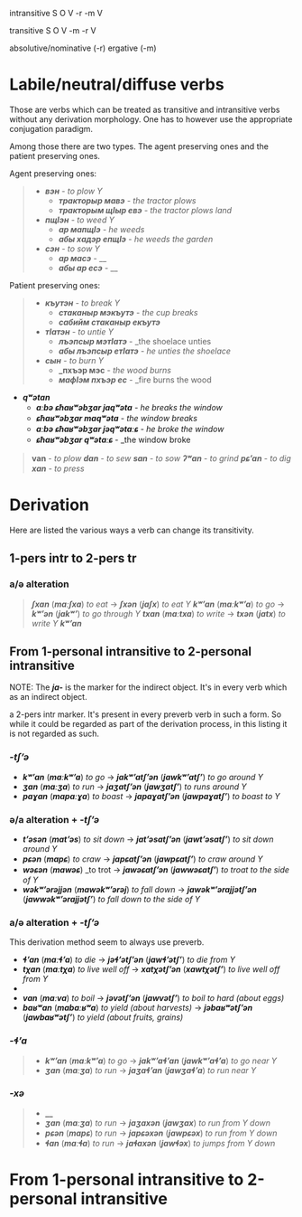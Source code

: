 intransitive
S O V
-r -m V


transitive
S O V
-m -r V

absolutive/nominative (-r) ergative (-m)

# Labile/neutral/diffuse verbs
Those are verbs which can be treated as transitive and intransitive verbs without any derivation morphology. One has to however use the appropriate conjugation paradigm.

Among those there are two types. The agent preserving ones and the patient preserving ones.

Agent preserving ones:
>- **_вэн_** - _to plow Y_
>	- **_тракторыр мавэ_** - _the tractor plows_
>	- **_тракторым щӀыр евэ_** - _the tractor plows land_
>- **_пщIэн_** - _to weed Y_
>	- **_ар мапщӀэ_** - _he weeds_
>	- **_абы хадэр епщӀэ_** - _he weeds the garden_
>- **_сэн_** - _to sow Y_
>	- **_ар масэ_** - __
>	- **_абы ар есэ_** - __


Patient preserving ones:
>- **_къутэн_** - _to break Y_
>	- **_стаканыр мэкъутэ_** - _the cup breaks_
>	- **_сабийм стаканыр екъутэ_**
>- **_тIатэн_** - _to untie Y_
>	- **_лъэпсыр мэтIатэ_** - _the shoelace unties
>	- **_абы лъэпсыр етIатэ_** - _he unties the shoelace_
>- **_сын_** - _to burn Y_
>	- **_пхъэр мэс** - _the wood burns_
>	- **_мафӀэм пхъэр ес_** - _fire burns the wood


- **_qʷətan_**
	- **_aːbə ɕħaʁʷəbʒar jaqʷəta_** - _he breaks the window_
	- **_ɕħaʁʷəbʒar maqʷəta_** - _the window breaks_
	- **_aːbə ɕħaʁʷəbʒar jəqʷətaːɕ_** - _he broke the window_
	- **_ɕħaʁʷəbʒar qʷətaːɕ_** - _the window broke

>**van** - _to plow_
>**_dan_** - _to sew_
>**_san_** - _to sow_
>**_ʔʷan_** - _to grind_
>**_pɕʼan_** - _to dig_
>**_xan_** - _to press_


# Derivation
Here are listed the various ways a verb can change its transitivity.

## 1-pers intr to 2-pers tr
### a/ə alteration
>**_ʃxan_** (**_maːʃxa_**) _to eat_ -> **_ʃxən_** (**_jaʃx_**) _to eat Y_
>**_kʷʼan_** (**_maːkʷʼa_**) _to go_ -> **_kʷʼən_** (**_jakʷʼ_**) _to go through Y_
>**_txan_** (**_maːtxa_**) _to write_ -> **_txən_** (**_jatx_**) _to write Y_
>**_kʷʼan_**

## From 1-personal intransitive to 2-personal intransitive
NOTE: The **_ja-_** is the marker for the indirect object. It's in every verb which as an indirect object.

a 2-pers intr marker. It's present in every preverb verb in such a form. So while it could be regarded as part of the derivation process, in this listing it is not regarded as such.

### **_-tʃʼə_**
- **_kʷʼan_** (**_maːkʷʼa_**) _to go_ -> **_jakʷʼatʃʼən_** (**_jawkʷʼatʃʼ_**) _to go around Y_
- **_ʒan_** (**_maːʒa_**) _to run_ -> **_jaʒatʃʼən_** (**_jawʒatʃʼ_**) _to runs around Y_
- **_paɣan_** (**_mapaːɣa_**) _to boast_ -> **_japaɣatʃʼən_** (**_jawpaɣatʃʼ_**) _to boast to Y_

### ə/a alteration + **_-tʃʼə_**
- **_tʼəsən_** (**_matʼəs_**) _to sit down_ -> **_jatʼəsatʃʼən_** (**_jawtʼəsatʃʼ_**) _to sit down around Y_
- **_pɕən_** (**_mapɕ_**) _to craw_ -> **_japɕatʃʼən_** (**_jawpɕatʃʼ_**) _to craw around Y_
- **_wəɕən_** (**_mawəɕ_**) _to trot -> **_jawəɕatʃʼən_** (**_jawwəɕatʃʼ_**) _to troat to the side of Y_
- **_wəkʷʼərəjjən_** (**_mawəkʷʼərəj_**) _to fall down_ -> **_jawəkʷʼərajjətʃʼən_** (**_jawwəkʷʼərajjətʃʼ_**) _to fall down to the side of Y_

### a/ə alteration + **_-tʃʼə_**
This derivation method seem to always use preverb.
- **_ɬʼan_** (**_maːɬʼa_**) _to die_ -> **_jəɬʼətʃʼən_** (**_jawɬʼətʃʼ_**) _to die from Y_
- **_tχan_** (**_maːtχa_**) _to live well off_ -> **_xatχətʃʼən_** (**_xawtχətʃʼ_**) _to live well off from Y_
- 
- **_van_** (**_maːva_**) _to boil_ -> **_jəvətʃʼən_** (**_jawvətʃʼ_**) _to boil to hard (about eggs)_
- **_baʁʷan_** (**_mabaːʁʷa_**) _to yield (about harvests)_ -> **_jəbaʁʷətʃʼən_** (**_jawbaʁʷətʃʼ_**) _to yield (about fruits, grains)_

### **_-ɬʼa_**
>- **_kʷʼan_** (**_maːkʷʼa_**) _to go_ -> **_jakʷʼaɬʼan_** (**_jawkʷʼaɬʼa_**) _to go near Y_
>- **_ʒan_** (**_maːʒa_**) _to run_ -> **_jaʒaɬʼan_** (**_jawʒaɬʼa_**) _to run near Y_
### **_-xə_**
>- **__**
>- **_ʒan_** (**_maːʒa_**) _to run_ -> **_jaʒaxən_** (**_jawʒax_**) _to run from Y down_
>- **_pɕən_** (**_mapɕ_**) _to run_ -> **_japɕəxən_** (**_jawpɕəx_**) _to run from Y down_
>- **_ɬan_** (**_maːɬa_**) _to run_ -> **_jaɬaxən_** (**_jawɬəx_**) _to jumps from Y down_


# From 1-personal intransitive to 2-personal intransitive
